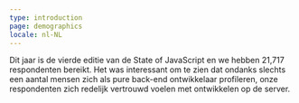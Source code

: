 ```yaml
---
type: introduction
page: demographics
locale: nl-NL
---
```


Dit jaar is de vierde editie van de State of JavaScript en we hebben 21,717 respondenten bereikt. Het was interessant om te zien dat ondanks slechts een aantal mensen zich als pure back-end ontwikkelaar profileren, onze respondenten zich redelijk vertrouwd voelen met ontwikkelen op de server.
